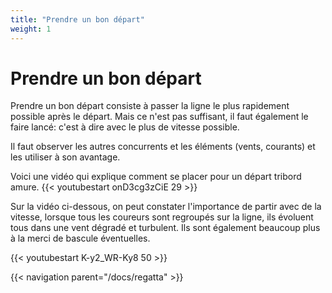 ```yaml
---
title: "Prendre un bon départ"
weight: 1
---
```


# Prendre un bon départ

Prendre un bon départ consiste à passer la ligne le plus rapidement possible après le départ. Mais ce n'est pas suffisant, il faut également le faire lancé: c'est à dire avec le plus de vitesse possible.

Il faut observer les autres concurrents et les éléments (vents, courants) et les utiliser à son avantage.

Voici une vidéo qui explique comment se placer pour un départ tribord amure.
{{< youtubestart onD3cg3zCiE 29 >}}

Sur la vidéo ci-dessous, on peut constater l'importance de partir avec de la vitesse, lorsque tous les coureurs sont regroupés sur la ligne, ils évoluent tous dans une vent dégradé et turbulent. Ils sont également beaucoup plus à la merci de bascule éventuelles.

{{< youtubestart K-y2_WR-Ky8 50 >}}

{{< navigation parent="/docs/regatta" >}}
